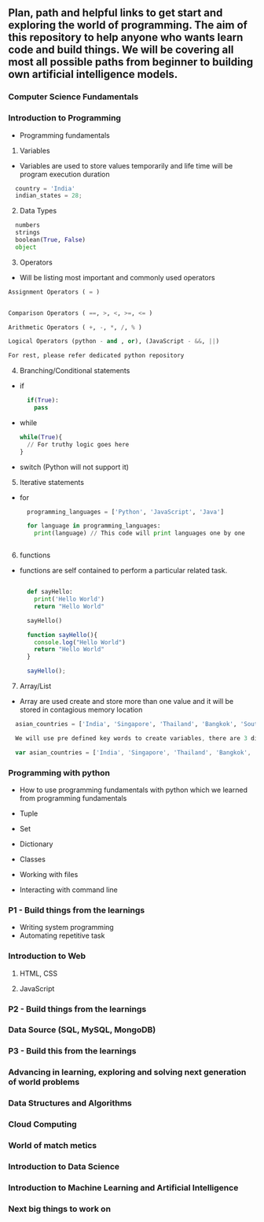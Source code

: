 ## Plan, path and helpful links to get start and exploring the world of programming. The aim of this repository to help anyone who wants learn code and build things. We will be covering all most all possible paths from beginner to building own artificial intelligence models.

### Computer Science Fundamentals

### Introduction to Programming

- Programming fundamentals

1. Variables

- Variables are used to store values temporarily and life time will be program execution duration

```Python
  country = 'India'
  indian_states = 28;

```

2. Data Types

```Python
  numbers
  strings
  boolean(True, False)
  object
```

3. Operators

- Will be listing most important and commonly used operators

```Python
Assignment Operators ( = )


Comparison Operators ( ==, >, <, >=, <= )

Arithmetic Operators ( +, -, *, /, % )

Logical Operators (python - and , or), (JavaScript - &&, ||)

For rest, please refer dedicated python repository

```

4. Branching/Conditional statements

- if
  ```python
    if(True):
      pass
  ```
- while

  ```python
  while(True){
    // For truthy logic goes here
  }
  ```

- switch (Python will not support it)

5. Iterative statements

- for

  ```python
    programming_languages = ['Python', 'JavaScript', 'Java']

    for language in programming_languages:
      print(language) // This code will print languages one by one



  ```

6. functions

- functions are self contained to perform a particular related task.

  ```Python

    def sayHello:
      print('Hello World')
      return "Hello World"

    sayHello()
  ```

  ```JavaScript
    function sayHello(){
      console.log("Hello World")
      return "Hello World"
    }

    sayHello();

  ```

7. Array/List

- Array are used create and store more than one value and it will be stored in contagious memory location

```Python
  asian_countries = ['India', 'Singapore', 'Thailand', 'Bangkok', 'South Korea', 'Japan']

```

```JavaScript
  We will use pre defined key words to create variables, there are 3 different keywords and it differs among them on scope of variable

  var asian_countries = ['India', 'Singapore', 'Thailand', 'Bangkok', 'South Korea', 'Japan']

```

### Programming with python

- How to use programming fundamentals with python which we learned from programming fundamentals
- Tuple
- Set
- Dictionary
- Classes

- Working with files
- Interacting with command line

### P1 - Build things from the learnings

- Writing system programming
- Automating repetitive task

### Introduction to Web

1. HTML, CSS

2. JavaScript

### P2 - Build things from the learnings

### Data Source (SQL, MySQL, MongoDB)

### P3 - Build this from the learnings

### Advancing in learning, exploring and solving next generation of world problems

### Data Structures and Algorithms

### Cloud Computing

### World of match metics

### Introduction to Data Science

### Introduction to Machine Learning and Artificial Intelligence

### Next big things to work on

```

```
